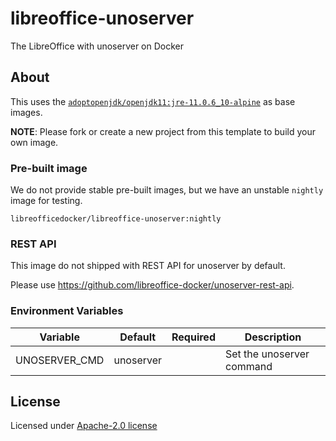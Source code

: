 # libreoffice-unoserver

The LibreOffice with unoserver on Docker

## About

This uses the [`adoptopenjdk/openjdk11:jre-11.0.6_10-alpine`](https://hub.docker.com/r/adoptopenjdk/openjdk11) as base images.

**NOTE**: Please fork or create a new project from this template to build your own image.

### Pre-built image

We do not provide stable pre-built images, but we have an unstable `nightly` image for testing.

```
libreofficedocker/libreoffice-unoserver:nightly
```

### REST API

This image do not shipped with REST API for unoserver by default.

Please use https://github.com/libreoffice-docker/unoserver-rest-api.

### Environment Variables

| Variable      | Default   | Required | Description               |
| ------------- | --------- | -------- | ------------------------- |
| UNOSERVER_CMD | unoserver |          | Set the unoserver command |

## License

Licensed under [Apache-2.0 license](LICENSE)
